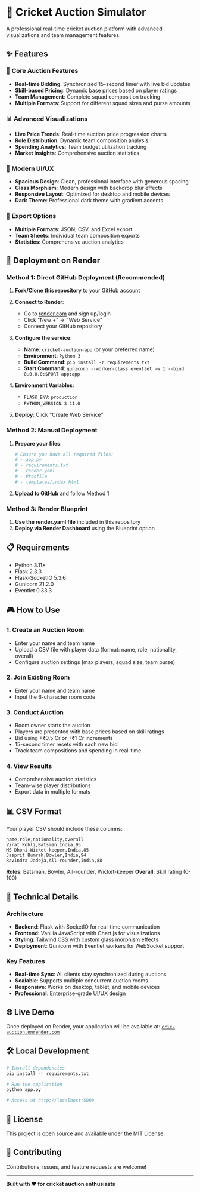 # 🏏 Cricket Auction Simulator

A professional real-time cricket auction platform with advanced visualizations and team management features.

## ✨ Features

### 🎯 **Core Auction Features**
- **Real-time Bidding**: Synchronized 15-second timer with live bid updates
- **Skill-based Pricing**: Dynamic base prices based on player ratings
- **Team Management**: Complete squad composition tracking
- **Multiple Formats**: Support for different squad sizes and purse amounts

### 📊 **Advanced Visualizations**
- **Live Price Trends**: Real-time auction price progression charts
- **Role Distribution**: Dynamic team composition analysis
- **Spending Analytics**: Team budget utilization tracking
- **Market Insights**: Comprehensive auction statistics

### 🎨 **Modern UI/UX**
- **Spacious Design**: Clean, professional interface with generous spacing
- **Glass Morphism**: Modern design with backdrop blur effects
- **Responsive Layout**: Optimized for desktop and mobile devices
- **Dark Theme**: Professional dark theme with gradient accents

### 💾 **Export Options**
- **Multiple Formats**: JSON, CSV, and Excel export
- **Team Sheets**: Individual team composition exports
- **Statistics**: Comprehensive auction analytics

## 🚀 Deployment on Render

### **Method 1: Direct GitHub Deployment (Recommended)**

1. **Fork/Clone this repository** to your GitHub account

2. **Connect to Render**:
   - Go to [render.com](https://render.com) and sign up/login
   - Click "New +" → "Web Service"
   - Connect your GitHub repository

3. **Configure the service**:
   - **Name**: `cricket-auction-app` (or your preferred name)
   - **Environment**: `Python 3`
   - **Build Command**: `pip install -r requirements.txt`
   - **Start Command**: `gunicorn --worker-class eventlet -w 1 --bind 0.0.0.0:$PORT app:app`

4. **Environment Variables**:
   - `FLASK_ENV`: `production`
   - `PYTHON_VERSION`: `3.11.0`

5. **Deploy**: Click "Create Web Service"

### **Method 2: Manual Deployment**

1. **Prepare your files**:
   ```bash
   # Ensure you have all required files:
   # - app.py
   # - requirements.txt
   # - render.yaml
   # - Procfile
   # - templates/index.html
   ```

2. **Upload to GitHub** and follow Method 1

### **Method 3: Render Blueprint**

1. **Use the render.yaml file** included in this repository
2. **Deploy via Render Dashboard** using the Blueprint option

## 📋 Requirements

- Python 3.11+
- Flask 2.3.3
- Flask-SocketIO 5.3.6
- Gunicorn 21.2.0
- Eventlet 0.33.3

## 🎮 How to Use

### **1. Create an Auction Room**
- Enter your name and team name
- Upload a CSV file with player data (format: name, role, nationality, overall)
- Configure auction settings (max players, squad size, team purse)

### **2. Join Existing Room**
- Enter your name and team name
- Input the 6-character room code

### **3. Conduct Auction**
- Room owner starts the auction
- Players are presented with base prices based on skill ratings
- Bid using +₹0.5 Cr or +₹1 Cr increments
- 15-second timer resets with each new bid
- Track team compositions and spending in real-time

### **4. View Results**
- Comprehensive auction statistics
- Team-wise player distributions
- Export data in multiple formats

## 📊 CSV Format

Your player CSV should include these columns:
```csv
name,role,nationality,overall
Virat Kohli,Batsman,India,95
MS Dhoni,Wicket-keeper,India,85
Jasprit Bumrah,Bowler,India,94
Ravindra Jadeja,All-rounder,India,88
```

**Roles**: Batsman, Bowler, All-rounder, Wicket-keeper
**Overall**: Skill rating (0-100)

## 🔧 Technical Details

### **Architecture**
- **Backend**: Flask with SocketIO for real-time communication
- **Frontend**: Vanilla JavaScript with Chart.js for visualizations
- **Styling**: Tailwind CSS with custom glass morphism effects
- **Deployment**: Gunicorn with Eventlet workers for WebSocket support

### **Key Features**
- **Real-time Sync**: All clients stay synchronized during auctions
- **Scalable**: Supports multiple concurrent auction rooms
- **Responsive**: Works on desktop, tablet, and mobile devices
- **Professional**: Enterprise-grade UI/UX design

## 🌐 Live Demo

Once deployed on Render, your application will be available at:
[`cric-auction.onrender.com`
](https://cric-auction.onrender.com/)
## 🛠️ Local Development

```bash
# Install dependencies
pip install -r requirements.txt

# Run the application
python app.py

# Access at http://localhost:5000
```

## 📝 License

This project is open source and available under the MIT License.

## 🤝 Contributing

Contributions, issues, and feature requests are welcome!

---

**Built with ❤️ for cricket auction enthusiasts**
